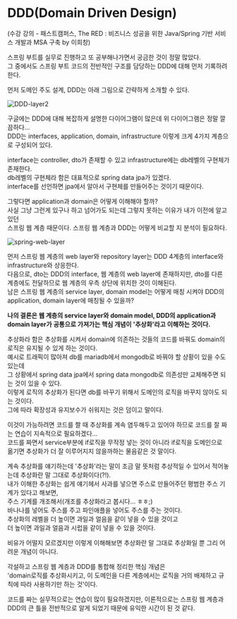 DDD(Domain Driven Design)
===========================
(수강 강의 - 패스트캠퍼스, The RED : 비즈니스 성공을 위한 Java/Spring 기반 서비스 개발과 MSA 구축 by 이희창)

스프링 부트를 실무로 진행하고 또 공부해나가면서 궁금한 것이 정말 많았다.  
그 중에서도 스프링 부트 코드의 전반적인 구조를 담당하는 DDD에 대해 먼저 기록하려 한다.  

먼저 도메인 주도 설계, DDD는 아래 그림으로 간략하게 소개할 수 있다.   

![DDD-layer2](https://user-images.githubusercontent.com/55550753/129905407-8aba8cab-a6ca-4d8b-b9dc-54ff752919b2.PNG)  

구글에는 DDD에 대해 복잡하게 설명한 다이어그램이 많은데 위 다이어그램은 정말 깔끔하다...  
DDD는 interfaces, application, domain, infrastructure 이렇게 크게 4가지 계층으로 구성되어 있다.  

interface는 controller, dto가 존재할 수 있고 infrastructure에는 db레벨의 구현체가 존재한다.   
db레벨의 구현체라 함은 대표적으로 spring data jpa가 있겠다.   
interface를 선언하면 jpa에서 알아서 구현체를 만들어주는 것이기 때문이다.  

그렇다면 application과 domain은 어떻게 이해해야 할까?  
사실 그냥 그런게 있구나 하고 넘어가도 되는데 그렇지 못하는 이유가 내가 이전에 알고 있던  
스프링 웹 계층 때문이다. 스프링 웹 계층과 DDD는 어떻게 비교할 지 분석이 필요하다.  

![spring-web-layer](https://user-images.githubusercontent.com/55550753/129907942-d02b8ecb-ec17-4972-820a-d8f3196a4a28.png)  

먼저 스프링 웹 계층의 web layer와 repository layer는 DDD 4계층의 interface와 infrastructure와 상응한다.  
다음으로, dto는 DDD의 interface, 웹 계층의 web layer에 존재하지만, dto를 다른 계층에도 전달하므로 웹 계층의 우측 상단에 위치한 것이 이해된다.  
남은 스프링 웹 계층의 service layer, domain model는 어떻게 매칭 시켜야 DDD의 application, domain layer에 매칭될 수 있을까?  

**나의 결론은 웹 계층의 service layer와 domain model, DDD의 application과 domain layer가 공통으로 가져가는 핵심 개념이 '추상화'라고 이해하는 것이다.**   

추상화라 함은 추상화를 시켜서 domain에 의존하는 것들의 코드를 바꿔도 domain의 로직은 유지될 수 있게 하는 것이다.  
예시로 트래픽이 많아져 db를 mariadb에서 mongodb로 바꿔야 할 상황이 있을 수도 있는데   
그 상황에서 spring data jpa에서 spring data mongodb로 의존성만 교체해주면 되는 것이 있을 수 있다.  
이렇게 로직의 추상화가 된다면 db를 바꾸기 위해서 도메인의 로직을 바꾸지 않아도 되는 것이다.  
그에 따라 확장성과 유지보수가 쉬워지는 것은 덤이고 말이다.  

이것이 가능하려면 코드를 짤 때 추상화를 계속 염두해두고 있어야 하므로 코드를 잘 짜는 연습이 지속적으로 필요하겠다...  
코드를 짜면서 service부분에 if로직을 무작정 넣는 것이 아니라 if로직을 도메인으로 옮기면 추상화가 더 잘 이루어지지 않을까하는 물음같은 것 말이다.    

계속 추상화를 얘기하는데 '추상화'라는 말이 조금 말 뜻처럼 추상적일 수 있어서 적어놓는데 추상화란 말 그대로 추상화이다(?!).  
내가 이해한 추상화는 쉽게 얘기헤서 사과를 넣으면 주스로 만들어주던 평범한 주스 기계가 있다고 해보면,    
주스 기계를 개조해서(개조를 추상화라고 봅시다... ㅎㅎ;)  
바나나를 넣어도 주스를 주고 파인애플을 넣어도 주스를 주는 것이다.  
추상화의 레벨을 더 높이면 과일과 얼음을 같이 넣을 수 있을 것이고  
더 높이면 과일과 얼음과 시럽을 같이 넣을 수 있을 것이다.   

비유가 어떨지 모르겠지만 이렇게 이해해보면 추상화란 말 그대로 추상화일 뿐 그리 어려운 개념이 아니다.  

각설하고 스프링 웹 계층과 DDD를 통합해 정리한 핵심 개념은   
'domain로직를 추상화시키고, 이 도메인을 다른 계층에서는 로직을 거의 배제하고 규칙에 따라 사용하기만 하는 것'이다.  

코드를 짜는 실무적으로는 연습이 많이 필요하겠지만, 이론적으로는 스프링 웹 계층과 DDD의 큰 틀을 전반적으로 알게 되었기 때문에 유익한 시간이 된 것 같다.  





